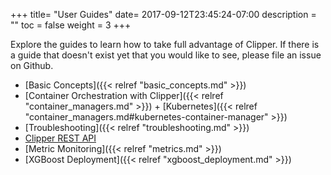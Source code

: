 +++
title= "User Guides"
date= 2017-09-12T23:45:24-07:00
description = ""
toc = false
weight = 3
+++

Explore the guides to learn how to take full advantage of Clipper.
If there is a guide that doesn't exist yet that you would like to see, please file an issue on Github.

+ [Basic Concepts]({{< relref "basic_concepts.md" >}})
+ [Container Orchestration with Clipper]({{< relref "container_managers.md" >}})
      + [Kubernetes]({{< relref "container_managers.md#kubernetes-container-manager" >}})
+ [Troubleshooting]({{< relref "troubleshooting.md" >}})
+ [Clipper REST API](/api/api.html)
+ [Metric Monitoring]({{< relref "metrics.md" >}})
+ [XGBoost Deployment]({{< relref "xgboost_deployment.md" >}})

